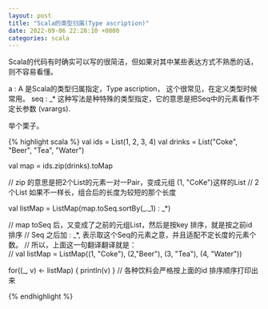 ```yaml
---
layout: post
title: "Scala的类型归属(Type ascription)"
date: 2022-09-06 22:28:10 +0800
categories: scala
--- 
```


Scala的代码有时确实可以写的很简洁，但如果对其中某些表达方式不熟悉的话，则不容易看懂。

a : A 是Scala的类型归属指定，Type ascription， 这个很常见，在定义类型时候常用。 seq : _* 这种写法是种特殊的类型指定，它的意思是把Seq中的元素看作不定长参数 (varargs).

举个栗子。

{% highlight scala %}
val ids = List(1, 2, 3, 4)
val drinks = List("Coke", "Beer", "Tea", "Water")

val map = ids.zip(drinks).toMap

// zip 的意思是把2个List的元素一对一Pair，变成元组 (1, "CoKe")这样的List
// 2个List 如果不一样长，组合后的长度为较短的那个长度

val listMap = ListMap(map.toSeq.sortBy(_._1) : _*)

// map toSeq 后，又变成了之前的元组List，然后是按key 排序，就是按之前id 排序
// Seq 之后加 : _*, 表示取这个Seq的元素之意，并且适配不定长度的元素个数。
// 所以，上面这一句翻译翻译就是：  
// val listMap = ListMap((1, "Coke"), (2,"Beer"), (3, "Tea"), (4, "Water")) 

for((_, v) <- listMap) {
    println(v)
}
// 各种饮料会严格按上面的id 排序顺序打印出来

{% endhighlight %}





